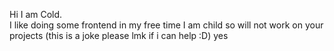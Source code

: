 Hi
I am Cold. <br>
I like doing some frontend in my free time
I am child so will not work on your projects (this is a joke please lmk if i can help :D)
yes

<!---
ColdMaybe/ColdMaybe is a ✨ special ✨ repository because its `README.md` (this file) appears on your GitHub profile.
You can click the Preview link to take a look at your changes.
--->
